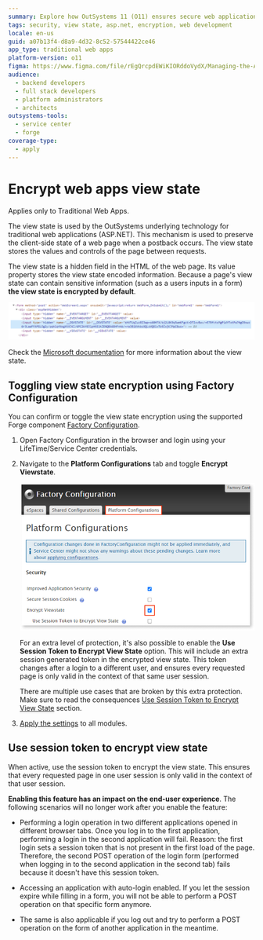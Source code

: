 ```yaml
---
summary: Explore how OutSystems 11 (O11) ensures secure web applications by encrypting view state in traditional web apps.
tags: security, view state, asp.net, encryption, web development
locale: en-us
guid: a07b13f4-d8a9-4d32-8c52-57544422ce46
app_type: traditional web apps
platform-version: o11
figma: https://www.figma.com/file/rEgQrcpdEWiKIORddoVydX/Managing-the-Applications-Lifecycle?type=design&node-id=3212%3A4950&mode=design&t=rzWSTBJIapfhmERp-1
audience:
  - backend developers
  - full stack developers
  - platform administrators
  - architects
outsystems-tools:
  - service center
  - forge
coverage-type:
  - apply
---
```


# Encrypt web apps view state

<div class="info" markdown="1">

Applies only to Traditional Web Apps.

</div>

The view state is used by the OutSystems underlying technology for traditional web applications (ASP.NET). This mechanism is used to preserve the client-side state of a web page when a postback occurs. The view state stores the values and controls of the page between requests.

The view state is a hidden field in the HTML of the web page. Its value property stores the view state encoded information. Because a page's view state can contain sensitive information (such as a users inputs in a form) **the view state is encrypted by default**.

![Screenshot of the encryption settings for viewstate in the console](images/encrypt-viewstate-console.png "Viewstate Encryption in Console")

Check the [Microsoft documentation](https://docs.microsoft.com/en-us/dotnet/api/system.web.ui.control.viewstate?view=netframework-4.8) for more information about the view state.

## Toggling view state encryption using Factory Configuration

You can confirm or toggle the view state encryption using the supported Forge component [Factory Configuration](https://www.outsystems.com/forge/component-overview/25/factory-configuration).

1. Open Factory Configuration in the browser and login using your LifeTime/Service Center credentials.

1. Navigate to the **Platform Configurations** tab and toggle **Encrypt Viewstate**.

    ![Screenshot showing the Factory Configuration interface with the Encrypt Viewstate option toggled](images/encrypt-viewstate-factory-config-fc.png "Factory Configuration for Viewstate Encryption")

    For an extra level of protection, it's also possible to enable the **Use Session Token to Encrypt View State** option. This will include an extra session generated token in the encrypted view state. This token changes after a login to a different user, and ensures every requested page is only valid in the context of that same user session.

    <div class="warning" markdown="1">

    There are multiple use cases that are broken by this extra protection. Make sure to read the consequences [Use Session Token to Encrypt View State](#use-session-token-to-encrypt-view-state) section.

    </div>

1. [Apply the settings](../deploying-apps/apply-configurations.md#apply-pending-settings-to-a-set-of-modules) to all modules.

## Use session token to encrypt view state

When active, use the session token to encrypt the view state. This ensures that every requested page in one user session is only valid in the context of that user session.

**Enabling this feature has an impact on the end-user experience**. The following scenarios will no longer work after you enable the feature:

* Performing a login operation in two different applications opened in different browser tabs. Once you log in to the first application, performing a login in the second application will fail. Reason: the first login sets a session token that is not present in the first load of the page. Therefore, the second POST operation of the login form (performed when logging in to the second application in the second tab) fails because it doesn't have this session token.

* Accessing an application with auto-login enabled. If you let the session expire while filling in a form, you will not be able to perform a POST operation on that specific form anymore.

* The same is also applicable if you log out and try to perform a POST operation on the form of another application in the meantime.
